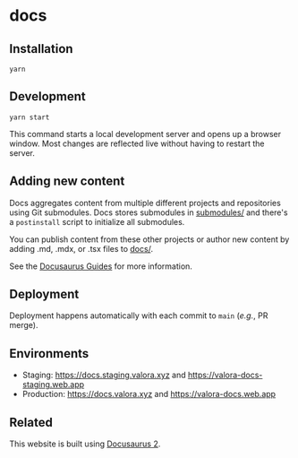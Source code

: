 # docs

## Installation

```
yarn
```

## Development

```
yarn start
```

This command starts a local development server and opens up a browser
window. Most changes are reflected live without having to restart the
server.

## Adding new content

Docs aggregates content from multiple different projects and
repositories using Git submodules. Docs stores submodules in
[submodules/](submodules/) and there's a `postinstall` script to
initialize all submodules.

You can publish content from these other projects or author new
content by adding .md, .mdx, or .tsx files to [docs/](docs/).

See the [Docusaurus Guides](https://docusaurus.io/docs/category/guides)
for more information.

## Deployment

Deployment happens automatically with each commit to `main` (_e.g._,
PR merge).

## Environments

- Staging: <https://docs.staging.valora.xyz> and <https://valora-docs-staging.web.app>
- Production: <https://docs.valora.xyz> and <https://valora-docs.web.app>

## Related

This website is built using [Docusaurus 2](https://docusaurus.io/).
